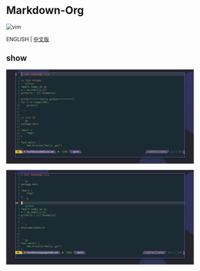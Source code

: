# Markdown-Org

![vim](https://img.shields.io/badge/vim-neovim-red)

ENGLISH  |  [中文版](./README_cn.md)

## show

![codeblock](./sceenshot/markdown-org-codeblock.gif)

![language](./sceenshot/markdown-org-language.gif)


